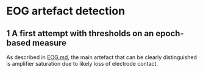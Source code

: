 EOG artefact detection
======================

1 A first attempt with thresholds on an epoch-based measure
-----------------------------------------------------------

As described in [EOG.md](EOG.md), the main artefact that can be clearly distinguished is amplifier saturation due to
likely loss of electrode contact.